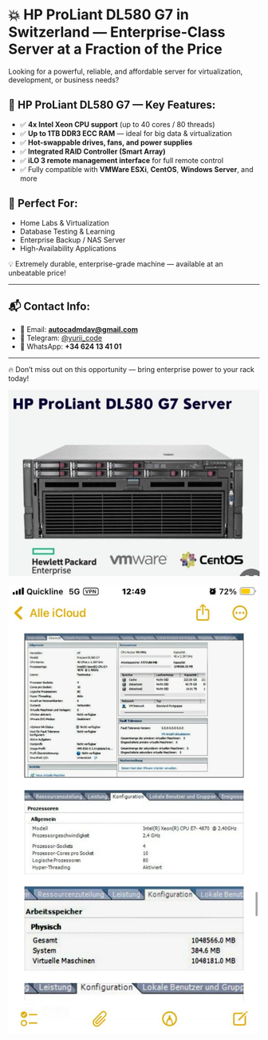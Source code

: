 
# 💥 HP ProLiant DL580 G7 in Switzerland — Enterprise-Class Server at a Fraction of the Price

Looking for a powerful, reliable, and affordable server for virtualization, development, or business needs?

## 🔧 HP ProLiant DL580 G7 — Key Features:
- ✅ **4x Intel Xeon CPU support** (up to 40 cores / 80 threads)
- ✅ **Up to 1TB DDR3 ECC RAM** — ideal for big data & virtualization
- ✅ **Hot-swappable drives, fans, and power supplies**
- ✅ **Integrated RAID Controller (Smart Array)**
- ✅ **iLO 3 remote management interface** for full remote control
- ✅ Fully compatible with **VMWare ESXi**, **CentOS**, **Windows Server**, and more

## 🎯 Perfect For:
- Home Labs & Virtualization
- Database Testing & Learning
- Enterprise Backup / NAS Server
- High-Availability Applications

💡 Extremely durable, enterprise-grade machine — available at an unbeatable price!

---

## 📬 Contact Info:

- 📧 Email: **autocadmdav@gmail.com**
- 💬 Telegram: [@yurii_code](https://t.me/yurii_code)
- 📱 WhatsApp: **+34 624 13 41 01**

---

🔥 Don’t miss out on this opportunity — bring enterprise power to your rack today!

![HP ProLiant DL580 G7 in Switzerland](hp_proliant_dl580_G7_1.jpeg)


![HP ProLiant DL580 G7 in Switzerland](hp_proliant_dl580_G7_2.jpeg)


